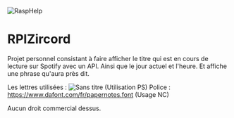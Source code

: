 ![RaspHelp](https://user-images.githubusercontent.com/57113628/167216397-6b502eb9-16d4-4604-b6d2-0632462cc052.png)

# RPIZircord

Projet personnel consistant à faire afficher le titre qui est en cours de lecture sur Spotify avec un API. Ainsi que le jour actuel et l'heure. Et affiche une phrase qu'aura près dit.

Les lettres utilisées : ![Sans titre](https://user-images.githubusercontent.com/57113628/167216437-5c085e1d-a3b7-4330-870e-696a5aeac9be.png) (Utilisation PS)
Police : https://www.dafont.com/fr/papernotes.font (Usage NC) 

Aucun droit commercial dessus.
